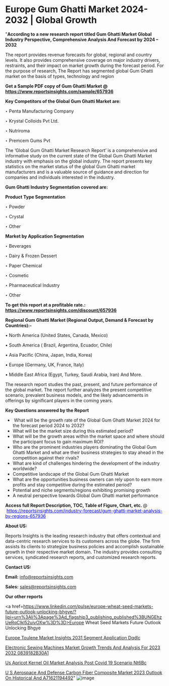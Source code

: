 # Europe Gum Ghatti Market 2024-2032 | Global Growth

"<strong>According to a new research report titled Gum Ghatti Market Global Industry Perspective, Comprehensive Analysis And Forecast by 2024 – 2032</strong>

The report provides revenue forecasts for global, regional and country levels. It also provides comprehensive coverage on major industry drivers, restraints, and their impact on market growth during the forecast period. For the purpose of research, The Report has segmented global Gum Ghatti market on the basis of types, technology and region

<strong>Get a Sample PDF copy of Gum Ghatti Market </strong><strong>@<a href=https://www.reportsinsights.com/sample/657936 style=color:#0000ff;> https://www.reportsinsights.com/sample/657936</a></strong></font>

<strong>Key Competitors of the Global Gum Ghatti Market are:</strong>

‣ Penta Manufacturing Company

‣ Krystal Colloids Pvt Ltd.

‣ Nutriroma

‣ Premcem Gums Pvt

The ‘Global Gum Ghatti Market Research Report’ is a comprehensive and informative study on the current state of the Global Gum Ghatti Market industry with emphasis on the global industry. The report presents key statistics on the market status of the global Gum Ghatti market manufacturers and is a valuable source of guidance and direction for companies and individuals interested in the industry.

<strong>Gum Ghatti Industry Segmentation covered are:</strong>

<strong>Product Type Segmentation</strong>

‣ Powder

‣ Crystal

‣ Other

<strong>Market by Application Segmentation</strong>

‣ Beverages

‣ Dairy & Frozen Dessert

‣ Paper Chemical

‣ Cosmetic

‣ Pharmaceutical Industry

‣ Other

<strong>To get this report at a profitable rate.: <a href=https://www.reportsinsights.com/discount/657936 style=color:#0000ff;>https://www.reportsinsights.com/discount/657936</a></strong></font>

<strong>Regional Gum Ghatti Market (Regional Output, Demand &amp; Forecast by Countries):-</strong>

• North America (United States, Canada, Mexico)

• South America ( Brazil, Argentina, Ecuador, Chile)

• Asia Pacific (China, Japan, India, Korea)

• Europe (Germany, UK, France, Italy)

• Middle East Africa (Egypt, Turkey, Saudi Arabia, Iran) And More.

The research report studies the past, present, and future performance of the global market. The report further analyzes the present competitive scenario, prevalent business models, and the likely advancements in offerings by significant players in the coming years.

<strong>Key Questions answered by the Report</strong>
<ul>
  <li> What will be the growth rate of the Global Gum Ghatti Market 2024 for the forecast period 2024 to 2032?</li>
  <li>What will be the market size during this estimated period?</li>
  <li>What will be the growth areas within the market space and where should the participant focus to gain maximum ROI?</li>
  <li>Who are the prominent industries players dominating the Global Gum Ghatti Market and what are their business strategies to stay ahead in the competition against their rivals?</li>
  <li>What are kind of challenges hindering the development of the industry worldwide?</li>
  <li>Competitive landscape of the Global Gum Ghatti Market</li>
  <li>What are the opportunities business owners can rely upon to earn more profits and stay competitive during the estimated period?</li>
  <li>Potential and niche segments/regions exhibiting promising growth</li>
  <li>A neutral perspective towards Global Gum Ghatti market performance</li>
</ul>
<strong>Access full Report Description, TOC, Table of Figure, Chart, etc. </strong>@  <a href=https://reportsinsights.com/industry-forecast/gum-ghatti-market-analysis-by-regions-657936 style=color:#0000ff;>https://reportsinsights.com/industry-forecast/gum-ghatti-market-analysis-by-regions-657936</a></font>

<strong><strong>About US</strong>:</strong>

Reports Insights is the leading research industry that offers contextual and data-centric research services to its customers across the globe. The firm assists its clients to strategize business policies and accomplish sustainable growth in their respective market domain. The industry provides consulting services, syndicated research reports, and customized research reports.

<strong>Contact US:</strong>

<p class=""""><b>Email:</b> <a href=mailto:info@reportsinsights.com>info@reportsinsights.com</a></p>
<p class=""""><b>Sales:</b> <a href=mailto:sales@reportsinsights.com>sales@reportsinsights.com</a></p>

<strong>Our other reports</strong>

<a href=https://www.linkedin.com/pulse/europe-wheat-seed-markets-future-outlook-unlocking-bhgye/?lipi=urn%3Ali%3Apage%3Ad_flagship3_publishing_published%3BUNGEhzUeRqCIkl52uivOXw%3D%3D>Europe Wheat Seed Markets Future Outlook Unlocking Bhgye</a>

<a href=https://www.linkedin.com/pulse/europe-toulene-market-insights-2031-segment-application-dqdlc/>Europe Toulene Market Insights 2031 Segment Application Dqdlc</a>

<a href=https://medium.com/@tidke9676/electronic-sewing-machines-market-growth-trends-and-analysis-for-2023-2032-0839182b30a1>Electronic Sewing Machines Market Growth Trends And Analysis For 2023 2032 0839182B30A1</a>

<a href=https://www.linkedin.com/pulse/us-apricot-kernel-oil-market-analysis-post-covid-19-scenario-nt6bc/>Us Apricot Kernel Oil Market Analysis Post Covid 19 Scenario Nt6Bc</a>

<a href=https://medium.com/@achalwankhede15/u-s-aerospace-and-defense-carbon-fiber-composite-market-2023-outlook-on-historical-and-a71621194492>U S Aerospace And Defense Carbon Fiber Composite Market 2023 Outlook On Historical And A71621194492</a>"
![image](https://github.com/aakesh123242/RIMarket/assets/158431203/ed4ce0f6-04e0-4f39-b3c2-78847f892ebf)
